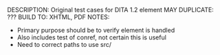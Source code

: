 DESCRIPTION: Original test cases for DITA 1.2 <text> element
MAY DUPLICATE: ???
BUILD TO: XHTML, PDF
NOTES: 
* Primary purpose should be to verify element is handled
* Also includes test of conref, not certain this is useful
* Need to correct paths to use src/
